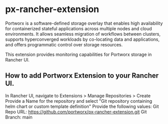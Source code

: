 # px-rancher-extension

Portworx is a software-defined storage overlay that enables high availability for containerized stateful applications across multiple nodes and cloud environments. It allows seamless migration of workflows between clusters, supports hyperconverged workloads by co-locating data and applications, and offers programmatic control over storage resources.

This extension provides monitoring capabilities for Portworx storage in Rancher UI.

## How to add Portworx Extension to your Rancher UI.

In Rancher UI, navigate to Extensions > Manage Repositories > Create
Provide a Name for the repository and select "Git repository containing helm chart or custom template definition"
Provide the following values:
Git Repo URL: https://github.com/portworx/px-rancher-extension.git
Git Branch: main


